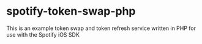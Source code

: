 # spotify-token-swap-php
 This is an example token swap and token refresh service written in PHP for use with the Spotify iOS SDK
